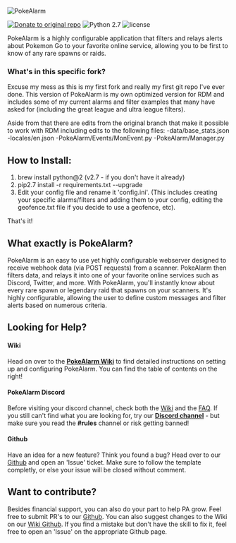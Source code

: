 ![PokeAlarm](https://i.imgur.com/JN85gpz.png)

[![Donate to original repo](https://img.shields.io/badge/Donate-Patron-orange.svg)](https://www.patreon.com/bePatron?u=5193416)
![Python 2.7](https://img.shields.io/badge/python-2.7-blue.svg)
![license](https://img.shields.io/github/license/PokeAlarm/PokeAlarm.svg)

PokeAlarm is a highly configurable application that filters and relays alerts about Pokemon Go to your favorite online service, allowing you to be first to know of any rare spawns or raids.

### What's in this specific fork?
Excuse my mess as this is my first fork and really my first git repo I've ever done. 
This version of PokeAlarm is my own optimized version for RDM and includes some of my current alarms and filter examples that many have asked for (including the great league and ultra league filters). 

Aside from that there are edits from the original branch that make it possible to work with RDM including edits to the following files:
-data/base_stats.json
-locales/en.json
-PokeAlarm/Events/MonEvent.py
-PokeAlarm/Manager.py

## How to Install:
1. brew install python@2 (v2.7 - if you don't have it already)
2. pip2.7 install -r requirements.txt --upgrade
3. Edit your config file and rename it 'config.ini'. (This includes creating your specific alarms/filters and adding them to your config, editing the geofence.txt file if you decide to use a geofence, etc).

That's it! 




## What exactly is PokeAlarm?
PokeAlarm is an easy to use yet highly configurable webserver designed to receive webhook data (via POST requests) from a scanner. PokeAlarm then filters data, and relays it into one of your favorite online services such as Discord, Twitter, and more. With PokeAlarm, you'll instantly know about every rare spawn or legendary raid that spawns on your scanners. It's highly configurable, allowing the user to define custom messages and filter alerts based on numerous criteria.

## Looking for Help?

#### Wiki
Head on over to the [**PokeAlarm Wiki**](http://pa.readthedocs.io/en/master/) to find detailed instructions on setting up and configuring PokeAlarm. You can find the table of contents on the right!

#### PokeAlarm Discord
Before visiting your discord channel, check both the [Wiki](http://pa.readthedocs.io/en/master/) and the [FAQ](https://github.com/PokeAlarm/PokeAlarm/wiki/faq). If you still can't find what you are looking for, try our [**Discord channel**](https://discord.gg/S2BKC7p) - but make sure you read the **#rules** channel or risk getting banned!

#### Github
Have an idea for a new feature? Think you found a bug? Head over to our [Github](https://github.com/PokeAlarm/PokeAlarm/issues/new) and open an 'Issue' ticket. Make sure to follow the template completly, or else your issue will be closed without comment.

## Want to contribute?
Besides financial support, you can also do your part to help PA grow. Feel free to submit PR's to our [Github](https://github.com/PokeAlarm/PokeAlarm/issues/new). You can also suggest changes to the Wiki on our [Wiki Github](https://github.com/PokeAlarm/PokeAlarmWiki). If you find a mistake but don't have the skill to fix it, feel free to open an 'Issue' on the appropriate Github page.
